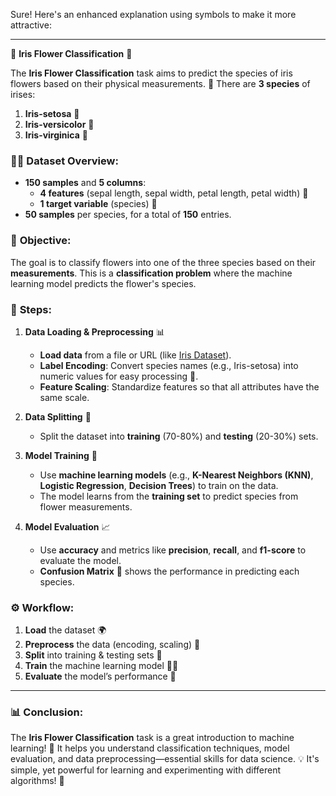 Sure! Here's an enhanced explanation using symbols to make it more attractive:

---

🌸 **Iris Flower Classification** 🌸

The **Iris Flower Classification** task aims to predict the species of iris flowers based on their physical measurements. 🌺 There are **3 species** of irises:

1. **Iris-setosa** 🌿
2. **Iris-versicolor** 🌸
3. **Iris-virginica** 🌼

### 🧑‍💻 **Dataset Overview:**

- **150 samples** and **5 columns**:
  - **4 features** (sepal length, sepal width, petal length, petal width) 🌱
  - **1 target variable** (species) 🌷
- **50 samples** per species, for a total of **150** entries.

### 🎯 **Objective:**

The goal is to classify flowers into one of the three species based on their **measurements**. This is a **classification problem** where the machine learning model predicts the flower's species.

### 🔑 **Steps:**

1. **Data Loading & Preprocessing** 📊
   - **Load data** from a file or URL (like [Iris Dataset](https://raw.githubusercontent.com/amankharwal/Website-data/master/IRIS.csv)).
   - **Label Encoding**: Convert species names (e.g., Iris-setosa) into numeric values for easy processing 🔢.
   - **Feature Scaling**: Standardize features so that all attributes have the same scale.

2. **Data Splitting** 📑
   - Split the dataset into **training** (70-80%) and **testing** (20-30%) sets.

3. **Model Training** 🧠
   - Use **machine learning models** (e.g., **K-Nearest Neighbors (KNN)**, **Logistic Regression**, **Decision Trees**) to train on the data.
   - The model learns from the **training set** to predict species from flower measurements.

4. **Model Evaluation** 📈
   - Use **accuracy** and metrics like **precision**, **recall**, and **f1-score** to evaluate the model.
   - **Confusion Matrix** 🧩 shows the performance in predicting each species.

### ⚙️ **Workflow:**

1. **Load** the dataset 🌍
2. **Preprocess** the data (encoding, scaling) 🔧
3. **Split** into training & testing sets 🔄
4. **Train** the machine learning model 🏋️‍♂️
5. **Evaluate** the model’s performance 🧐

---

### 📊 **Conclusion:**

The **Iris Flower Classification** task is a great introduction to machine learning! 🌟 It helps you understand classification techniques, model evaluation, and data preprocessing—essential skills for data science. 💡 It's simple, yet powerful for learning and experimenting with different algorithms! 🚀


